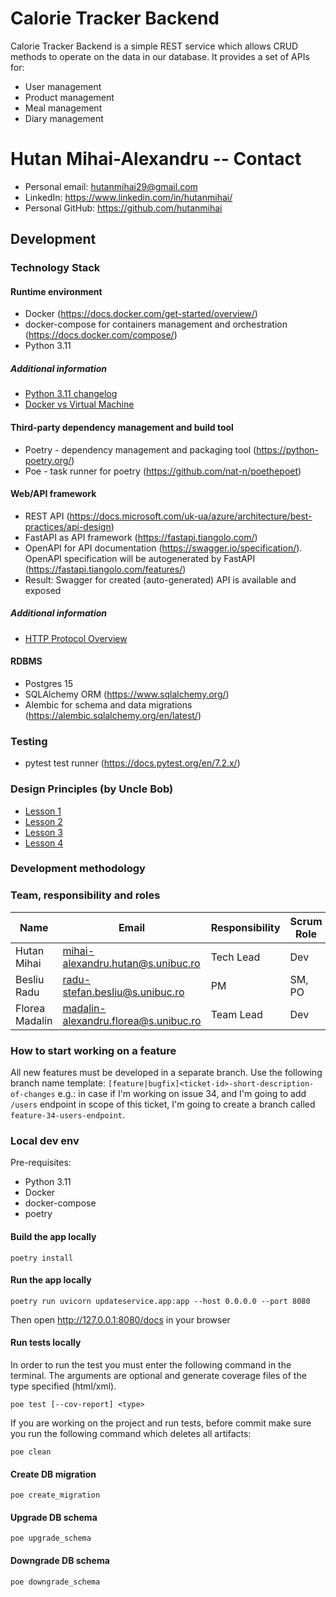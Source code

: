 # Calorie Tracker Backend

Calorie Tracker Backend is a simple REST service which allows CRUD methods to operate on the data in our database.
It provides a set of APIs for:

- User management
- Product management
- Meal management
- Diary management

# Hutan Mihai-Alexandru -- Contact

- Personal email: hutanmihai29@gmail.com
- LinkedIn: https://www.linkedin.com/in/hutanmihai/
- Personal GitHub: https://github.com/hutanmihai

## Development

### Technology Stack

#### Runtime environment

- Docker (https://docs.docker.com/get-started/overview/)
- docker-compose for containers management and orchestration (https://docs.docker.com/compose/)
- Python 3.11

##### Additional information

- [Python 3.11 changelog](https://docs.python.org/3/whatsnew/3.11.html)
- [Docker vs Virtual Machine](https://geekflare.com/docker-vs-virtual-machine/)

#### Third-party dependency management and build tool

- Poetry - dependency management and packaging tool (https://python-poetry.org/)
- Poe - task runner for poetry (https://github.com/nat-n/poethepoet)

#### Web/API framework

- REST API (https://docs.microsoft.com/uk-ua/azure/architecture/best-practices/api-design)
- FastAPI as API framework (https://fastapi.tiangolo.com/)
- OpenAPI for API documentation (https://swagger.io/specification/). OpenAPI specification will be autogenerated by
  FastAPI (https://fastapi.tiangolo.com/features/)
- Result: Swagger for created (auto-generated) API is available and exposed

##### Additional information

- [HTTP Protocol Overview](https://developer.mozilla.org/en-US/docs/Web/HTTP/Overview)

#### RDBMS

- Postgres 15
- SQLAlchemy ORM (https://www.sqlalchemy.org/)
- Alembic for schema and data migrations (https://alembic.sqlalchemy.org/en/latest/)

### Testing

- pytest test runner (https://docs.pytest.org/en/7.2.x/)

### Design Principles (by Uncle Bob)

- [Lesson 1](https://www.youtube.com/watch?v=7EmboKQH8lM&t=582s)
- [Lesson 2](https://www.youtube.com/watch?v=2a_ytyt9sf8&t=1s)
- [Lesson 3](https://www.youtube.com/watch?v=Qjywrq2gM8o)
- [Lesson 4](https://www.youtube.com/watch?v=58jGpV2Cg50&t=4881s)

### Development methodology

### Team, responsibility and roles

| Name           | Email                                | Responsibility | Scrum Role |
|----------------|--------------------------------------|----------------|------------|
| Hutan Mihai    | mihai-alexandru.hutan@s.unibuc.ro    | Tech Lead      | Dev        |
| Besliu Radu    | radu-stefan.besliu@s.unibuc.ro       | PM             | SM, PO     |
| Florea Madalin | madalin-alexandru.florea@s.unibuc.ro | Team Lead      | Dev        |

### How to start working on a feature

All new features must be developed in a separate branch. Use the following branch name
template: `[feature|bugfix]<ticket-id>-short-description-of-changes` e.g.: in case if I'm working on issue 34, and I'm
going to add `/users` endpoint in scope of this ticket, I'm going to create a branch called `feature-34-users-endpoint`.

### Local dev env

Pre-requisites:

- Python 3.11
- Docker
- docker-compose
- poetry

#### Build the app locally

```shell
poetry install
```

#### Run the app locally

```shell
poetry run uvicorn updateservice.app:app --host 0.0.0.0 --port 8080
```

Then open http://127.0.0.1:8080/docs in your browser

#### Run tests locally

In order to run the test you must enter the following command in the terminal. The arguments are optional and generate
coverage files of the type specified (html/xml).

```shell
poe test [--cov-report] <type>
```

If you are working on the project and run tests, before commit make sure you run the following command which deletes all
artifacts:

```shell
poe clean
```

#### Create DB migration

```shell
poe create_migration
```

#### Upgrade DB schema

```shell
poe upgrade_schema
```

#### Downgrade DB schema

```shell
poe downgrade_schema
```
